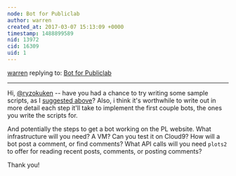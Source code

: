 ```yaml
---
node: Bot for Publiclab
author: warren
created_at: 2017-03-07 15:13:09 +0000
timestamp: 1488899589
nid: 13972
cid: 16309
uid: 1
---
```




[warren](../profile/warren) replying to: [Bot for Publiclab](../notes/ryzokuken/02-28-2017/bot-for-publiclab)

----
Hi, [@ryzokuken](/profile/ryzokuken) -- have you had a chance to try writing some sample scripts, as I [suggested above](#c16268)? Also, i think it's worthwhile to write out in more detail each step it'll take to implement the first couple bots, the ones you write the scripts for.

And potentially the steps to get a bot working on the PL website. What infrastructure will you need? A VM? Can you test it on Cloud9? How will a bot post a comment, or find comments? What API calls will you need `plots2` to offer for reading recent posts, comments, or posting comments?

Thank you!